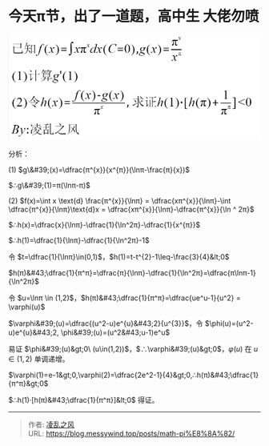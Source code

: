 # 今天π节，出了一道题，高中生 大佬勿喷

![2](/image/misc/pi.png)

分析：

$(1)$ $g\&#39;(x)=\dfrac{π^{x}}{x^{π}}(\lnπ-\frac{π}{x})$

$∴g\&#39;(1)=π(\lnπ-π)$

$(2)$ $f(x)=\int x \text{d} \frac{π^{x}}{\lnπ} = \dfrac{xπ^{x}}{\lnπ}-\int \dfrac{π^{x}}{\lnπ}\text{d}x = \dfrac{xπ^{x}}{\lnπ}-\dfrac{π^{x}}{\ln ^ 2π}$

$∴h(x)=\dfrac{x}{\lnπ}-\dfrac{1}{\ln^2π}-\dfrac{1}{x^{π}}$

$∴h(1)=\dfrac{1}{\lnπ}-\dfrac{1}{\ln^2π}-1$

令 $t=\dfrac{1}{\lnπ}\in(0,1)$，$h(1)=t-t^{2}-1\leq-\frac{3}{4}&lt;0$

$h(π)&#43;\dfrac{1}{π^π}=\dfrac{π}{\lnπ}-\dfrac{1}{\ln^2π}=\dfrac{π\lnπ-1}{\ln^2π}$

令 $u=\lnπ \in (1,2)$，$h(π)&#43;\dfrac{1}{π^π}=\dfrac{ue^u-1}{u^2} = \varphi(u)$

$\varphi&#39;(u)=\dfrac{(u^2-u)e^{u}&#43;2}{u^{3}}$，令 $\phi(u)=(u^2-u)e^{u}&#43;2, \phi&#39;(u)=(u^2&#43;u-1)e^u$

易证 $\phi&#39;(u)&gt;0\ (u\in(1,2))$，$∴\varphi&#39;(u)&gt;0$，$\varphi(u)$ 在 $u\in(1,2)$ 单调递增。

$\varphi(1)=e-1&gt;0,\varphi(2)=\dfrac{2e^2-1}{4}&gt;0,∴h(π)&#43;\dfrac{1}{π^π}&gt;0$

$∴h(1)·[h(π)&#43;\dfrac{1}{π^π}]&lt;0$ 得证。

---

> 作者: [凌乱之风](https://github.com/messywind)  
> URL: https://blog.messywind.top/posts/math-pi%E8%8A%82/  

